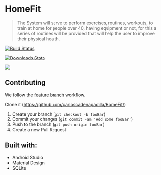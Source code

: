 # HomeFit


> The System will serve to perform exercises, routines, workouts, to train at home for people over 40, having equipment or not, for this a series of routines will be provided that will help the user to improve their physical health.


[![Build Status][travis-image]][travis-url]

[![Downloads Stats][npm-downloads]][npm-url]

![](header.png)


## Contributing

We follow the [feature branch](https://www.atlassian.com/git/tutorials/comparing-workflows/feature-branch-workflow) workflow.

Clone it (<https://github.com/carloscadenapadilla/HomeFit/>)

1. Create your branch (`git checkout -b fooBar`)
2. Commit your changes (`git commit -am 'Add some fooBar'`)
3. Push to the branch (`git push origin fooBar`)
4. Create a new Pull Request

<!-- Markdown link & img dfn's -->

[npm-image]: https://img.shields.io/npm/v/datadog-metrics.svg?style=flat-square
[npm-url]: https://npmjs.org/package/datadog-metrics
[npm-downloads]: https://img.shields.io/npm/dm/datadog-metrics.svg?style=flat-square
[travis-image]: https://img.shields.io/travis/dbader/node-datadog-metrics/master.svg?style=flat-square
[travis-url]: https://travis-ci.org/dbader/node-datadog-metrics
[wiki]: https://github.com/yourname/yourproject/wiki

## Built with:

- Android Studio
- Material Design
- SQLite
